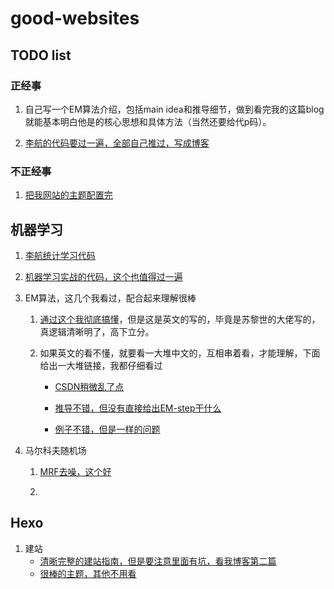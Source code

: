 # good-websites

## TODO list

### 正经事

1. 自己写一个EM算法介绍，包括main idea和推导细节，做到看完我的这篇blog就能基本明白他是的核心思想和具体方法（当然还要给代p码）。


2. [李航的代码要过一遍，全部自己推过，写成博客](#lihang)

### 不正经事
1. [把我网站的主题配置完](https://github.com/blinkfox/hexo-theme-matery/blob/develop/README_CN.md)

   
## 机器学习

1. [李航统计学习代码](https://github.com/fengdu78/lihang-code)<span class="anchor" id="lihang"> </span>

2. [机器学习实战的代码，这个也值得过一遍](https://github.com/apachecn/MachineLearning/)


3. EM算法，这几个我看过，配合起来理解很棒

   1. [通过这个我彻底搞懂](https://nianlonggu.com/2019/07/07/tutorial-on-EM/)，但是这是英文的写的，毕竟是苏黎世的大佬写的，真逻辑清晰明了，高下立分。
   
   2. 如果英文的看不懂，就要看一大堆中文的，互相串着看，才能理解，下面给出一大堆链接，我都仔细看过
        
        - [CSDN稍微乱了点](https://blog.csdn.net/weixin_43661031/article/details/91358990#commentBox)
       
        - [推导不错，但没有直接给出EM-step干什么](https://zhuanlan.zhihu.com/p/36331115)
        
        - [例子不错，但是一样的问题](https://zhuanlan.zhihu.com/p/78311644)
        
4. 马尔科夫随机场
   1. [MRF去噪，这个好](https://deanhan.com/2018/04/22/MRF/)
   
   2. 

## Hexo
1. 建站
   - [清晰完整的建站指南，但是要注意里面有坑，看我博客第二篇](https://mfrank2016.github.io/breeze-blog/2020/05/02/hexo/hexo-start/#toc-heading-2)
   -  [很棒的主题，其他不用看](https://zhuanlan.zhihu.com/p/35668237)
